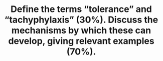 ---
title: "Define the terms “tolerance” and “tachyphylaxis” (30%). Discuss the mechanisms by which these can develop, giving relevant examples (70%)."
entityType: SAQ
exam: PEX
college: ANZCA
year: 2021
sitting: A
question: 12
passRate: 48.2
EC_expectedDomains:
- "The domains which attracted marks for this question were: correct definition of both tachyphylaxis and tolerance; mechanisms for tachyphylaxis with examples; mechanisms for tolerance with examples"
EC_errorsCommon:
- "Common problems with the answers included: not stating time course for these effects; confounding tolerance with ceiling effect/zero order kinetics/drug interactions; using phenylephrine as an example of an indirectly acting drug; confusing transmitter depletion with re-uptake inhibition"
---